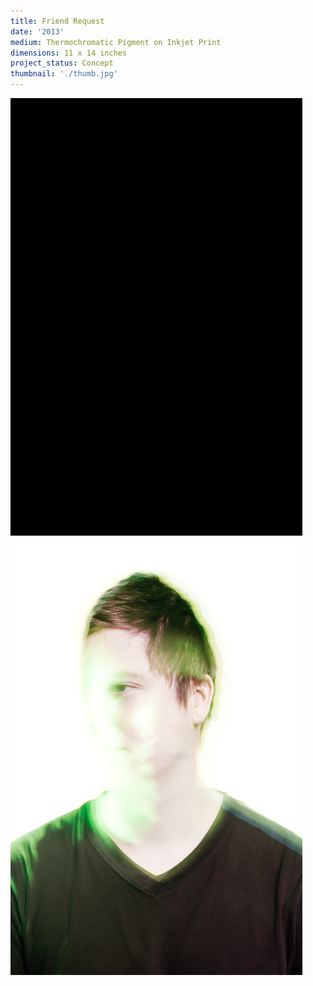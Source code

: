 ```yaml
---
title: Friend Request
date: '2013'
medium: Thermochromatic Pigment on Inkjet Print
dimensions: 11 x 14 inches
project_status: Concept
thumbnail: './thumb.jpg'
---
```


![](01.gif)
![](02.jpg)
